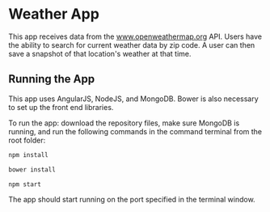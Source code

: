 # Weather App

This app receives data from the www.openweathermap.org API. Users have the ability to search for current weather data by zip code. A user can then save a snapshot of that location's weather at that time.

## Running the App
This app uses AngularJS, NodeJS, and MongoDB. Bower is also necessary to set up the front end libraries.

To run the app: download the repository files, make sure MongoDB is running, and run the following commands in the command terminal from the root folder:

````bash
npm install
````

````bash
bower install
````

````bash
npm start
````

The app should start running on the port specified in the terminal window.
